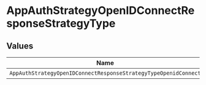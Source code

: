 # AppAuthStrategyOpenIDConnectResponseStrategyType


## Values

| Name                                                            | Value                                                           |
| --------------------------------------------------------------- | --------------------------------------------------------------- |
| `AppAuthStrategyOpenIDConnectResponseStrategyTypeOpenidConnect` | openid_connect                                                  |